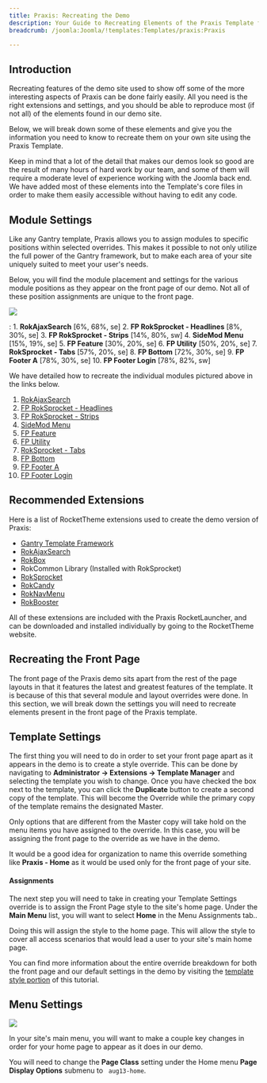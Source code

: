 ```yaml
---
title: Praxis: Recreating the Demo
description: Your Guide to Recreating Elements of the Praxis Template for Joomla
breadcrumb: /joomla:Joomla/!templates:Templates/praxis:Praxis

---
```


Introduction
-----

Recreating features of the demo site used to show off some of the more interesting aspects of Praxis can be done fairly easily. All you need is the right extensions and settings, and you should be able to reproduce most (if not all) of the elements found in our demo site. 

Below, we will break down some of these elements and give you the information you need to know to recreate them on your own site using the Praxis Template.

Keep in mind that a lot of the detail that makes our demos look so good are the result of many hours of hard work by our team, and some of them will require a moderate level of experience working with the Joomla back end. We have added most of these elements into the Template's core files in order to make them easily accessible without having to edit any code.

Module Settings
-----

Like any Gantry template, Praxis allows you to assign modules to specific positions within selected overrides. This makes it possible to not only utilize the full power of the Gantry framework, but to make each area of your site uniquely suited to meet your user's needs.

Below, you will find the module placement and settings for the various module positions as they appear on the front page of our demo. Not all of these position assignments are unique to the front page.

![][praxis]

:   1. **RokAjaxSearch**  [6%, 68%, se]
    2. **FP RokSprocket - Headlines**  [8%, 30%, se]
    3. **FP RokSprocket - Strips**  [14%, 80%, sw]
    4. **SideMod Menu**  [15%, 19%, se]
    5. **FP Feature**  [30%, 20%, se]
    6. **FP Utility**  [50%, 20%, se]
    7. **RokSprocket - Tabs**  [57%, 20%, se]
    8. **FP Bottom**  [72%, 30%, se]
    9. **FP Footer A**  [78%, 30%, se]
    10. **FP Footer Login**  [78%, 82%, sw]

We have detailed how to recreate the individual modules pictured above in the links below.

1. [RokAjaxSearch][module1]
2. [FP RokSprocket - Headlines][module2]
3. [FP RokSprocket - Strips][module3]
4. [SideMod Menu][module4]
5. [FP Feature][module5]
6. [FP Utility][module6]
7. [RokSprocket - Tabs][module7]
8. [FP Bottom][module8]
9. [FP Footer A][module9]
10. [FP Footer Login][module10]

Recommended Extensions
-----

Here is a list of RocketTheme extensions used to create the demo version of Praxis:

* [Gantry Template Framework][gantry]
* [RokAjaxSearch][rokajaxsearch]
* [RokBox][rokbox]
* RokCommon Library (Installed with RokSprocket)
* [RokSprocket][roksprocket]
* [RokCandy][rokcandy]
* [RokNavMenu][roknavmenu]
* [RokBooster][rokbooster]

All of these extensions are included with the Praxis RocketLauncher, and can be downloaded and installed individually by going to the RocketTheme website.

Recreating the Front Page
-----

The front page of the Praxis demo sits apart from the rest of the page layouts in that it features the latest and greatest features of the template. It is because of this that several module and layout overrides were done. In this section, we will break down the settings you will need to recreate elements present in the front page of the Praxis template.

Template Settings
-----

The first thing you will need to do in order to set your front page apart as it appears in the demo is to create a style override. This can be done by navigating to **Administrator -> Extensions -> Template Manager** and selecting the template you wish to change.  Once you have checked the box next to the template, you can click the **Duplicate** button to create a second copy of the template. This will become the Override while the primary copy of the template remains the designated Master.

Only options that are different from the Master copy will take hold on the menu items you have assigned to the override. In this case, you will be assigning the front page to the override as we have in the demo.

It would be a good idea for organization to name this override something like **Praxis - Home** as it would be used only for the front page of your site.

#### Assignments

The next step you will need to take in creating your Template Settings override is to assign the Front Page style to the site's home page. Under the **Main Menu** list, you will want to select **Home** in the Menu Assignments tab..

Doing this will assign the style to the home page. This will allow the style to cover all access scenarios that would lead a user to your site's main home page.

You can find more information about the entire override breakdown for both the front page and our default settings in the demo by visiting the [template style portion][demooverride] of this tutorial.

Menu Settings
-----

![][mainmenu]

In your site's main menu, you will want to make a couple key changes in order for your home page to appear as it does in our demo.

You will need to change the **Page Class** setting under the Home menu **Page Display Options** submenu to ` aug13-home`.

[gantry]: http://gantry-framework.org/download
[rokajaxsearch]: http://www.rockettheme.com/extensions-joomla/rokajaxsearch
[rokbox]: http://www.rockettheme.com/extensions-joomla/rokbox
[roksprocket]: http://www.rockettheme.com/extensions-joomla/roksprocket
[praxis]: assets/praxis.jpeg
[demooverride]: demo_override.md
[roknavmenu]: http://www.rockettheme.com/extensions-joomla/roknavmenu
[rokbooster]: http://www.rockettheme.com/extensions-joomla/rokbooster
[rokcandy]: http://www.rockettheme.com/extensions-joomla/rokcandy
[module1]: demo_module_1.md
[module2]: demo_module_2.md
[module3]: demo_module_3.md
[module4]: demo_module_4.md
[module5]: demo_module_5.md
[module6]: demo_module_6.md
[module7]: demo_module_7.md
[module8]: demo_module_8.md
[module9]: demo_module_9.md
[module10]: demo_module_10.md
[mainmenu]: assets/menu_1.jpg
[icons]: http://fortawesome.github.io/Font-Awesome/icons/
[article]: assets/article.jpg